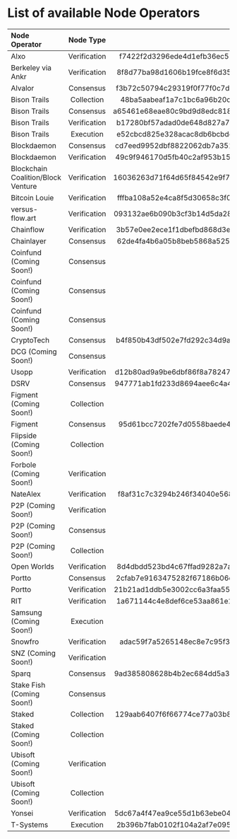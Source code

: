 # List of available Node Operators
| Node Operator             | Node Type           | Node ID  |
|:--------------------------|:-------------------:|:---------:|
| Alxo | Verification | f7422f2d3296ede4d1efb36ec55e3fd93702c061f7ee627881f0b3007beff2ed
| Berkeley via Ankr | Verification | 8f8d77ba98d1606b19fce8f6d35908bfc29ea171c02879162f6755c05e0ca1ee 
| Alvalor | Consensus | f3b72c50794c29319f0f77f0c7d623662eb15253c291a5360d095a4ea282fadb
| Bison Trails | Collection | 48ba5aabeaf1a7c1bc6a96b20c8e9f6cbe7f6b3c77faec3b77fa66a630abf8c7
| Bison Trails | Consensus | a65461e68eae80c9bd9d8edc81857c7d2cd83ba9992433c468e9ef6515d32006
| Bison Trails | Verification | b17280bf57adad0de648d827a7ccbe81c74cf6a9cc44af4778587b133747a2f9
| Bison Trails | Execution | e52cbcd825e328acac8db6bcbdcbb6e7724862c8b89b09d85edccf41ff9981eb
| Blockdaemon | Consensus | cd7eed9952dbf8822062db7a351d959ef1166cd6d1856c0ad26c1c67d68e4fdb
| Blockdaemon | Verification | 49c9f946170d5fb40c2af953b1534fae771905865b142ab6ac9685b8ba5b51c1
| Blockchain Coalition/Block Venture | Verification | 16036263d71f64d65f84542e9f7678e578482a107b61e45b88759ebea2c7451d
| Bitcoin Louie | Verification | fffba108a52e4ca8f5d30658c3f03f47ad1cc13a0995435c0532336236813218
| versus-flow.art | Verification | 093132ae6b090b3cf3b14d5da282e8a9cc6e5158342a83354c4fd27d5263416e
| Chainflow | Verification | 3b57e0ee2ece1f1dbefbd868d3eaac63b32a11df5b1a37d231145ea219055dde
| Chainlayer | Consensus | 62de4fa4b6a05b8beb5868a5259caca4efa966aa0cb867fdd776c73abe9370ad
| Coinfund (Coming Soon!) | Consensus | <!--- 5a4bff17941a73909472afe23f1ccdc59d7526f93b16b4e374bd8353f8b624b4 -->
| Coinfund (Coming Soon!) | Consensus | <!--- b5702f80aa39f06ecdf4d6321bfe40f64e40b9b630085a42993f1b241bfcbf25 -->
| Coinfund (Coming Soon!) | Consensus | <!--- d98755f4ae8bef3f372889c4d7010ca784ea6da46fdde63d27ee57b2bf5efdd7 -->
| CryptoTech | Consensus | b4f850b43df502e7fd292c34d9a21c2e8db350cd8a1214a4a29734bc6f3c9e92
| DCG (Coming Soon!) | Consensus | <!--- 56e97c4cd4079caeb97d2a8f8950437107813436d5964f22a1f459eb8cf73a71 -->
| Usopp | Verification | d12b80ad9a9be6dbf86f8a7824739d9b2193836e5df226e063528dae33be3a4a
| DSRV | Consensus | 947771ab1fd233d8694aee6c4a4259ee7e2241f4a201067aaa28adbb989d7c97
| Figment (Coming Soon!) | Collection | <!--- 1408c08272beb24ad4fe4e531a9b937a26ee72c5f56b50ac8f2b889c3c42d316 -->
| Figment | Consensus | 95d61bcc7202fe7d0558baede4cc17a56aac191a0cfd110fbf824e2ef71bd49c 
| Flipside (Coming Soon!) | Collection | <!--- 581525fa93d8fe4b334c179698c6e72baccb802593e55e40da61d24e589d85be -->
| Forbole (Coming Soon!) | Verification | <!--- 38b6148d2125c1410520ec6cbfcc65993f59b9241a652fec926206a2d5d839aa -->
| NateAlex | Verification | f8af31c7c3294b246f34040e5685c351e89f1c1edf6c64f93f7babd73d149951
| P2P (Coming Soon!) | Verification | <!--- 78ef2e461a32df2278ae78baf7cf1a54fec3601fe4723a5833c49e1935dc4b7d -->
| P2P (Coming Soon!)| Consensus | <!--- 8510b001c25c479b0874f3915fd14895c5d22331449182f1293b3c1c4bca4403 -->
| P2P (Coming Soon!) | Collection | <!--- 79b43645fdf7c6597d8868b10c91d8cf343ab7d2cea0c98902d8f9456049918a -->
| Open Worlds | Verification | 8d4dbdd523bd4c67ffad9282a7acefc65641d25ac9c40759de9df859eb7255e3
| Portto | Consensus | 2cfab7e9163475282f67186b06ce6eea7fa0687d25dd9c7a84532f2016bc2e5e
| Portto | Verification | 21b21ad1ddb5e3002cc6a3faa55e23d70db014ee229c213f7a43769789125536
| RIT | Verification | 1a671144c4e8def6ce53aa861e185ab22f559f8ba0e0ea6017b714f3b5be0d74
| Samsung (Coming Soon!) | Execution | <!--- 6c6af0933b710655ec553f4bead3b01c5e0a3ffd1194ee536efb926b356c54aa -->
| Snowfro | Verification | adac59f7a5265148ec8e7c95f373d9ce9a7ec2baeaafda965d9cbfb4f88f8039
| SNZ (Coming Soon!) | Verification | <!--- 85bab4d040af244ba473a11e43cb3188fb1e4d2694d2c795fee91d51bf814f28 -->
| Sparq | Consensus | 9ad385808628b4b2ec684dd5a31ec1da3b894f6241725b13abe7ae268bcf359d
| Stake Fish (Coming Soon!) | Consensus | <!--- b09bfbaf2d9e6f6541855dc65b8e0247bd97a0cceb607b9cf89ed368bc16308d -->
| Staked | Collection | 129aab6407f6f66774ce77a03b8abd1ba67317eab1c70c5c6cdd7a433a7d64e8
| Staked (Coming Soon!) | Collection | <!--- fcb55c2d1fb2737b159704b5a30b194b8a8ddfb4691d55692af597ac6e236201 -->
| Ubisoft (Coming Soon!) | Verification | <!--- 429143c4438fcbbfc7353869b4f270e233aa0f75a6881ee977a81c962c4978ed -->
| Ubisoft (Coming Soon!) | Collection | <!--- dc0fb2d914f0c12cc1de527d22974b8f2de376e4765e084e0b8be14b51b5ef81 -->
| Yonsei | Verification | 5dc67a4f47ea9ce55d1b63ebe04cc68d8b29c41e40ab5cdc63b108ce292139a0
| T-Systems| Execution | 2b396b7fab0102f104a2af7e095b145cc14da28f863564802e158afc3e07e638 |
